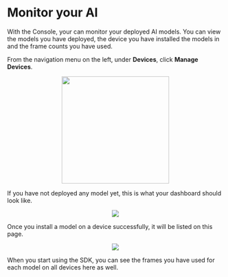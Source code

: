 # Monitor your AI

With the Console, your can monitor your deployed AI models. You can view the models you have deployed, the device you have installed the models in and the frame counts you have used.

From the navigation menu on the left, under __Devices__, click __Manage Devices__.

<p align="center">
    <img src="../img/console/Dashboard/LeftMenu-ManageDevices.png" width="250">
</p>

If you have not deployed any model yet, this is what your dashboard should look like.

<p align="center">
    <img src="../img/console/Devices/MyDevicesList-Empty.png">
</p>

Once you install a model on a device successfully, it will be listed on this page.

<p align="center">
    <img src="../img/console/Devices/MyDevicesList-MultipleDevices-Full.png">
</p>

When you start using the SDK, you can see the frames you have used for each model on all devices here as well.